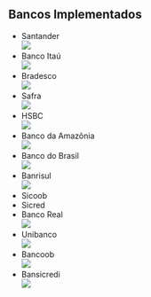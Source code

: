 ## Bancos Implementados

* Santander <br>![](http://download-codeplex.sec.s-msft.com/Download?ProjectName=boletonet&DownloadId=43321)
* Banco Itaú <br>
![](http://download-codeplex.sec.s-msft.com/Download?ProjectName=boletonet&DownloadId=21019)
* Bradesco <br>
![](http://download-codeplex.sec.s-msft.com/Download?ProjectName=boletonet&DownloadId=21020)
* Safra <br>
![](http://download-codeplex.sec.s-msft.com/Download?ProjectName=boletonet&DownloadId=21021)
* HSBC <br>
![](http://download-codeplex.sec.s-msft.com/Download?ProjectName=boletonet&DownloadId=23555)
* Banco da Amazônia <br>
![](http://download-codeplex.sec.s-msft.com/Download?ProjectName=boletonet&DownloadId=33352)
* Banco do Brasil <br>
![](http://download-codeplex.sec.s-msft.com/Download?ProjectName=boletonet&DownloadId=33353)
* Banrisul <br>
![](http://download-codeplex.sec.s-msft.com/Download?ProjectName=boletonet&DownloadId=43322)
* Sicoob
* Sicred
* Banco Real <br>
![](http://download-codeplex.sec.s-msft.com/Download?ProjectName=boletonet&DownloadId=21018)
* Unibanco <br>
![](http://download-codeplex.sec.s-msft.com/Download?ProjectName=boletonet&DownloadId=34468)
* Bancoob <br>
![](http://download-codeplex.sec.s-msft.com/Download?ProjectName=boletonet&DownloadId=358105)
* Bansicredi <br>
![](http://download-codeplex.sec.s-msft.com/Download?ProjectName=boletonet&DownloadId=528045)